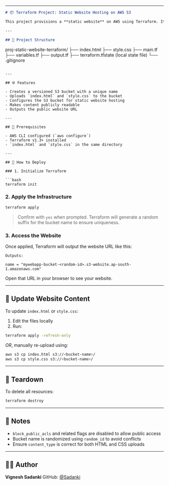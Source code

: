 
---

```markdown
# 📦 Terraform Project: Static Website Hosting on AWS S3

This project provisions a **static website** on AWS using Terraform. It uses **Amazon S3** to host an HTML/CSS frontend with public access and website configuration.

---

## 📁 Project Structure

```

proj-static-website-terraform/
├── index.html
├── style.css
├── main.tf
├── variables.tf
├── output.tf
├── terraform.tfstate (local state file)
└── .gitignore

````

---

## 🌐 Features

- Creates a versioned S3 bucket with a unique name
- Uploads `index.html` and `style.css` to the bucket
- Configures the S3 bucket for static website hosting
- Makes content publicly readable
- Outputs the public website URL

---

## 🔧 Prerequisites

- AWS CLI configured (`aws configure`)
- Terraform v1.3+ installed
- `index.html` and `style.css` in the same directory

---

## 🚀 How to Deploy

### 1. Initialize Terraform

```bash
terraform init
````

### 2. Apply the Infrastructure

```bash
terraform apply
```

> Confirm with `yes` when prompted. Terraform will generate a random suffix for the bucket name to ensure uniqueness.

### 3. Access the Website

Once applied, Terraform will output the website URL like this:

```
Outputs:

name = "mywebapp-bucket-<random-id>.s3-website.ap-south-1.amazonaws.com"
```

Open that URL in your browser to see your website.

---

## 🔄 Update Website Content

To update `index.html` or `style.css`:

1. Edit the files locally
2. Run:

```bash
terraform apply -refresh-only
```

*OR*, manually re-upload using:

```bash
aws s3 cp index.html s3://<bucket-name>/
aws s3 cp style.css s3://<bucket-name>/
```

---

## 🧹 Teardown

To delete all resources:

```bash
terraform destroy
```

---

## 🔐 Notes

* `block_public_acls` and related flags are disabled to allow public access
* Bucket name is randomized using `random_id` to avoid conflicts
* Ensure `content_type` is correct for both HTML and CSS uploads

---

## 👨‍💻 Author

**Vignesh Sadanki**
GitHub: [@Sadanki](https://github.com/Sadanki)

```
